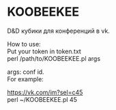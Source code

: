 # KOOBEEKEE
D&amp;D кубики для конференций в vk.<br>

How to use: <br>
Put your token in token.txt<br>
perl /path/to/KOOBEEKEE.pl args

args: conf id.<br>
For example:

https://vk.com/im?sel=c45<br>
perl ~/KOOBEEKEE.pl 45
